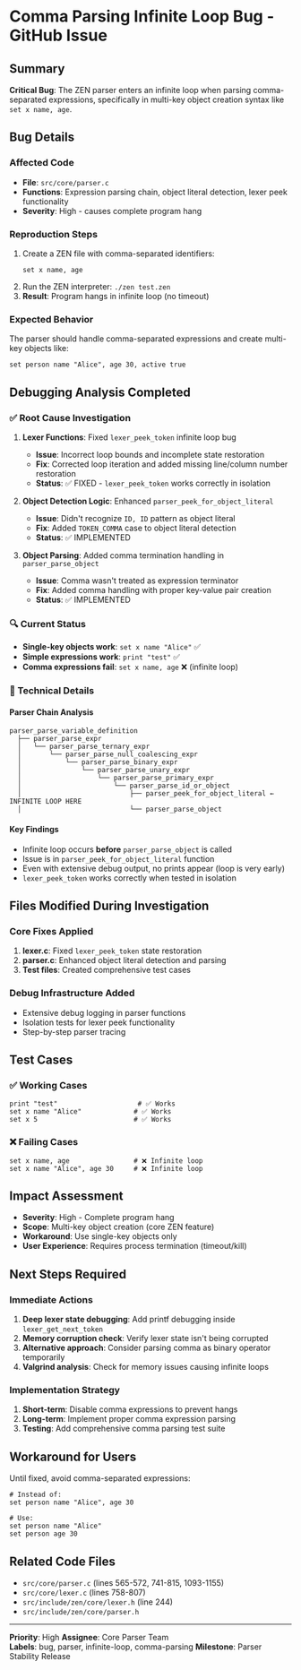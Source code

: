 # Comma Parsing Infinite Loop Bug - GitHub Issue

## Summary
**Critical Bug**: The ZEN parser enters an infinite loop when parsing comma-separated expressions, specifically in multi-key object creation syntax like `set x name, age`.

## Bug Details

### Affected Code
- **File**: `src/core/parser.c`
- **Functions**: Expression parsing chain, object literal detection, lexer peek functionality
- **Severity**: High - causes complete program hang

### Reproduction Steps
1. Create a ZEN file with comma-separated identifiers: 
   ```zen
   set x name, age
   ```
2. Run the ZEN interpreter: `./zen test.zen`
3. **Result**: Program hangs in infinite loop (no timeout)

### Expected Behavior
The parser should handle comma-separated expressions and create multi-key objects like:
```zen
set person name "Alice", age 30, active true
```

## Debugging Analysis Completed

### ✅ Root Cause Investigation
1. **Lexer Functions**: Fixed `lexer_peek_token` infinite loop bug
   - **Issue**: Incorrect loop bounds and incomplete state restoration
   - **Fix**: Corrected loop iteration and added missing line/column number restoration
   - **Status**: ✅ FIXED - `lexer_peek_token` works correctly in isolation

2. **Object Detection Logic**: Enhanced `parser_peek_for_object_literal` 
   - **Issue**: Didn't recognize `ID, ID` pattern as object literal
   - **Fix**: Added `TOKEN_COMMA` case to object literal detection
   - **Status**: ✅ IMPLEMENTED

3. **Object Parsing**: Added comma termination handling in `parser_parse_object`
   - **Issue**: Comma wasn't treated as expression terminator
   - **Fix**: Added comma handling with proper key-value pair creation
   - **Status**: ✅ IMPLEMENTED

### 🔍 Current Status
- **Single-key objects work**: `set x name "Alice"` ✅
- **Simple expressions work**: `print "test"` ✅  
- **Comma expressions fail**: `set x name, age` ❌ (infinite loop)

### 🔧 Technical Details

#### Parser Chain Analysis
```
parser_parse_variable_definition
  ├── parser_parse_expr
  │   └── parser_parse_ternary_expr
  │       └── parser_parse_null_coalescing_expr  
  │           └── parser_parse_binary_expr
  │               └── parser_parse_unary_expr
  │                   └── parser_parse_primary_expr
  │                       └── parser_parse_id_or_object
  │                           ├── parser_peek_for_object_literal ← INFINITE LOOP HERE
  │                           └── parser_parse_object
```

#### Key Findings
- Infinite loop occurs **before** `parser_parse_object` is called
- Issue is in `parser_peek_for_object_literal` function
- Even with extensive debug output, no prints appear (loop is very early)
- `lexer_peek_token` works correctly when tested in isolation

## Files Modified During Investigation

### Core Fixes Applied
1. **lexer.c**: Fixed `lexer_peek_token` state restoration
2. **parser.c**: Enhanced object literal detection and parsing
3. **Test files**: Created comprehensive test cases

### Debug Infrastructure Added
- Extensive debug logging in parser functions
- Isolation tests for lexer peek functionality
- Step-by-step parser tracing

## Test Cases

### ✅ Working Cases
```zen
print "test"                    # ✅ Works
set x name "Alice"             # ✅ Works  
set x 5                        # ✅ Works
```

### ❌ Failing Cases  
```zen
set x name, age                # ❌ Infinite loop
set x name "Alice", age 30     # ❌ Infinite loop
```

## Impact Assessment
- **Severity**: High - Complete program hang
- **Scope**: Multi-key object creation (core ZEN feature)
- **Workaround**: Use single-key objects only
- **User Experience**: Requires process termination (timeout/kill)

## Next Steps Required

### Immediate Actions
1. **Deep lexer state debugging**: Add printf debugging inside `lexer_get_next_token`
2. **Memory corruption check**: Verify lexer state isn't being corrupted
3. **Alternative approach**: Consider parsing comma as binary operator temporarily
4. **Valgrind analysis**: Check for memory issues causing infinite loops

### Implementation Strategy
1. **Short-term**: Disable comma expressions to prevent hangs
2. **Long-term**: Implement proper comma expression parsing
3. **Testing**: Add comprehensive comma parsing test suite

## Workaround for Users
Until fixed, avoid comma-separated expressions:

```zen
# Instead of:
set person name "Alice", age 30

# Use:
set person name "Alice"
set person age 30
```

## Related Code Files
- `src/core/parser.c` (lines 565-572, 741-815, 1093-1155)
- `src/core/lexer.c` (lines 758-807)
- `src/include/zen/core/lexer.h` (line 244)
- `src/include/zen/core/parser.h`

---

**Priority**: High
**Assignee**: Core Parser Team  
**Labels**: bug, parser, infinite-loop, comma-parsing
**Milestone**: Parser Stability Release